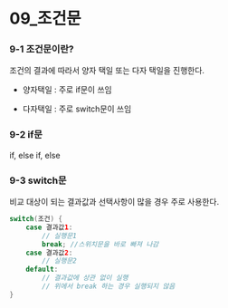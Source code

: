 # 09_조건문

### 9-1 조건문이란?

조건의 결과에 따라서 양자 택일 또는 다자 택일을 진행한다. 

- 양자택일 : 주로 if문이 쓰임

- 다자택일 : 주로 switch문이 쓰임



### 9-2 if문

if, else if, else



### 9-3 switch문 

비교 대상이 되는 결과값과 선택사항이 많을 경우 주로 사용한다. 

```java
switch(조건) {
    case 결과값1:
        // 실행문1
        break; //스위치문을 바로 빠져 나감
    case 결과값2:
        // 실행문2
    default:
        // 결과값에 상관 없이 실행
        // 위에서 break 하는 경우 실행되지 않음
}
```

